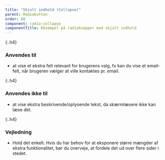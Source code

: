 ```yaml
---
title: "Skjult indhold (Collapse)"
parent: Radiobutton
order: 60
component: radio-collapse
componentTitle: Eksempel på radioknapper med skjult indhold
---
```


{:.h4}
### Anvendes til

- at vise et ekstra felt relevant for brugerens valg, fx kan du vise et email-felt, når brugeren vælger at ville kontaktes pr. email.

{:.h4}
### Anvendes ikke til

- at vise ekstra beskrivende/oplysende tekst, da skærmlæsere ikke kan læse det.

{:.h4}
### Vejledning                

- Hold det enkelt. Hvis du har behov for at eksponere større mængder af ekstra funktionalitet, bør du overveje, at fordele det ud over flere sider i stedet.
